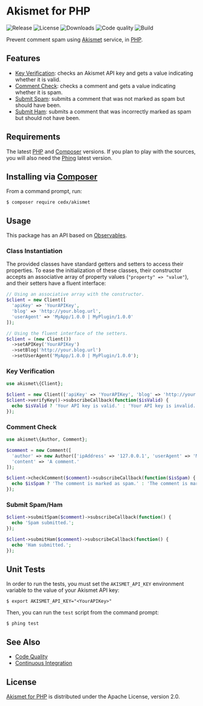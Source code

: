 # Akismet for PHP
![Release](https://img.shields.io/packagist/v/cedx/akismet.svg) ![License](https://img.shields.io/packagist/l/cedx/akismet.svg) ![Downloads](https://img.shields.io/packagist/dt/cedx/akismet.svg) ![Code quality](https://img.shields.io/codacy/grade/34982a060f094758917dddaaf4b40364.svg) ![Build](https://img.shields.io/travis/cedx/akismet.php.svg)

Prevent comment spam using [Akismet](https://akismet.com) service, in [PHP](https://secure.php.net).

## Features
- [Key Verification](https://akismet.com/development/api/#verify-key): checks an Akismet API key and gets a value indicating whether it is valid.
- [Comment Check](https://akismet.com/development/api/#comment-check): checks a comment and gets a value indicating whether it is spam.
- [Submit Spam](https://akismet.com/development/api/#submit-spam): submits a comment that was not marked as spam but should have been.
- [Submit Ham](https://akismet.com/development/api/#submit-ham): submits a comment that was incorrectly marked as spam but should not have been.

## Requirements
The latest [PHP](https://secure.php.net) and [Composer](https://getcomposer.org) versions.
If you plan to play with the sources, you will also need the [Phing](https://www.phing.info) latest version.

## Installing via [Composer](https://getcomposer.org)
From a command prompt, run:

```shell
$ composer require cedx/akismet
```

## Usage
This package has an API based on [Observables](http://reactivex.io/intro.html).

### Class Instantiation
The provided classes have standard getters and setters to access their properties.
To ease the initialization of these classes, their constructor accepts an associative array of property values (`"property" => "value"`), and their setters have a fluent interface:

```php
// Using an associative array with the constructor.
$client = new Client([
  'apiKey' => 'YourAPIKey',
  'blog' => 'http://your.blog.url',
  'userAgent' => 'MyApp/1.0.0 | MyPlugin/1.0.0'
]);

// Using the fluent interface of the setters.
$client = (new Client())
  ->setAPIKey('YourAPIKey')
  ->setBlog('http://your.blog.url')
  ->setUserAgent('MyApp/1.0.0 | MyPlugin/1.0.0');
```

### Key Verification

```php
use akismet\{Client};

$client = new Client(['apiKey' => 'YourAPIKey', 'blog' => 'http://your.blog.url']);
$client->verifyKey()->subscribeCallback(function($isValid) {
  echo $isValid ? 'Your API key is valid.' : 'Your API key is invalid.';
});
```

### Comment Check

```php
use akismet\{Author, Comment};

$comment = new Comment([
  'author' => new Author(['ipAddress' => '127.0.0.1', 'userAgent' => 'Mozilla/5.0']),
  'content' => 'A comment.'
]);

$client->checkComment($comment)->subscribeCallback(function($isSpam) {
  echo $isSpam ? 'The comment is marked as spam.' : 'The comment is marked as ham.';
});
```

### Submit Spam/Ham

```php
$client->submitSpam($comment)->subscribeCallback(function() {
  echo 'Spam submitted.';
});

$client->submitHam($comment)->subscribeCallback(function() {
  echo 'Ham submitted.';
});
```

## Unit Tests
In order to run the tests, you must set the `AKISMET_API_KEY` environment variable to the value of your Akismet API key:

```shell
$ export AKISMET_API_KEY="<YourAPIKey>"
```

Then, you can run the `test` script from the command prompt:

```shell
$ phing test
```

## See Also
- [Code Quality](https://www.codacy.com/app/cedx/akismet-php)
- [Continuous Integration](https://travis-ci.org/cedx/akismet.php)

## License
[Akismet for PHP](https://github.com/cedx/akismet.php) is distributed under the Apache License, version 2.0.

